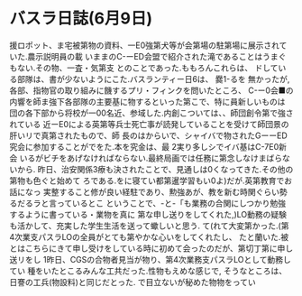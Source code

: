 # バスラ日誌(6月9日)

援ロポット、ま宅被第物の資料、一E0強第犬等が会第場の駐第場に展示されていた.農示説明員の載
いままのC-ーED会盟で紹介された滝であることはうまぐもない.その物、一査・気第支
とのことであった.ももろんこれらは、
ドしている部隊は、書が少ないようにこた.バスランティー日6は、
爨1-るを
無かったが,各部、指物官の取り組みに饑するプリ・フィンクを問いたところ、
C-ー0会■の内響を師ま強下各部隊の主要基に物するといった第こで、特に員新しいものは
団の各下部から将校が一00名近、参域した.内創こついては、、師団創令第で強されている
近ーE0による英第等兵士死亡事が読発していることを受けて師団景の肝いリで真第されたもので、師
長のはからいで、シャイバで物されたGーーED究会に参加することがでをた.本を究金は、最
2実り多しシでイバ基はC-7E0新会
いるがビチをあげなければならない.最終局画では任務に第念しなけまばらないから.
昨日、治安関係3療も決されたことで、見通しは0くなってきた.その他の第物も色ぐと始めて
ろである.をに寝てい都第暹学習もい0よ)だが.英第教育でお話になっ
実整すること修が良い経駐であり、勲強あが、教を新む時関ぐらい勢るだるラと言っているとこ
ということで、-と-「も業務の合関にしつかり勉強するように書っている・業物を真に
第な申し送りをしてくれた,)LO動務の疑験も活かして、充実した学生生活を送って蠍しいと思う.
て(れて大変第かった.(第4次業支パスラLOの全員がとても第やかな心いをしてくれたし、
たと蘭いた.被とはこちらにきて申し受けをしている時に初めて会ったのだが、第切丁第に申し送リをし
1昨日、CGSの合物者見当が物り、第4次業務支パスラLOとして動務してい
種をいたとこるみんな工共だった.性物もえめな感じで,
そうなところは、日謇の工兵(物設料)と同じだとった.
で目立ないが秘めた物物をってい
